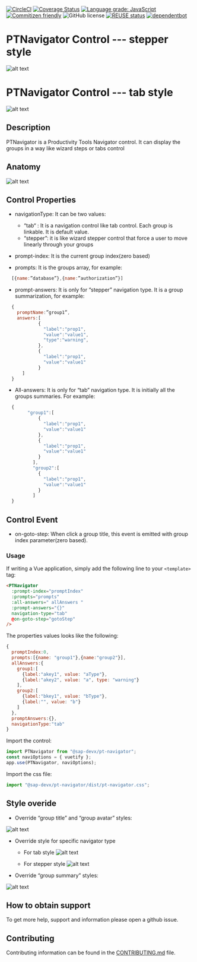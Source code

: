 [![CircleCI](https://circleci.com/gh/SAP/inquirer-gui.svg?style=svg)](https://circleci.com/gh/SAP/inquirer-gui)
[![Coverage Status](https://coveralls.io/repos/github/SAP/inquirer-gui/badge.svg?branch=master)](https://coveralls.io/github/SAP/inquirer-gui?branch=master)
[![Language grade: JavaScript](https://img.shields.io/lgtm/grade/javascript/g/SAP/inquirer-gui.svg?logo=lgtm&logoWidth=18)](https://lgtm.com/projects/g/SAP/inquirer-gui/context:javascript)
[![Commitizen friendly](https://img.shields.io/badge/commitizen-friendly-brightgreen.svg)](http://commitizen.github.io/cz-cli/)
![GitHub license](https://img.shields.io/badge/license-Apache_2.0-blue.svg)
[![REUSE status](https://api.reuse.software/badge/github.com/SAP/inquirer-gui)](https://api.reuse.software/info/github.com/SAP/inquirer-gui)
[![dependentbot](https://api.dependabot.com/badges/status?host=github&repo=SAP/inquirer-gui)](https://dependabot.com/)

# PTNavigator Control --- stepper style

![alt text](Screenshot1.png "Stepper style screenshot of PTNavigator")

# PTNavigator Control --- tab style

![alt text](Screenshot2.png "Tab style screenshot of PTNavigator")

## Description

PTNavigator is a Productivity Tools Navigator control.
It can display the groups in a way like wizard steps or tabs control

## Anatomy

![alt text](Screenshot3.png "Anatomy")

## Control Properties

- navigationType:
  It can be two values:

  - “tab“ : It is a navigation control like tab control. Each group is linkable. It is default value.
  - “stepper”: it is like wizard stepper control that force a user to move linearly through your groups

- prompt-index:
  It is the current group index(zero based)

- prompts:
  It is the groups array, for example:

```js
  [{name:”database”},{name:”authorization”}]
```

- prompt-answers:
  It is only for “stepper” navigation type. It is a group summarization, for example:

```js
  {
    promptName:”group1”,
    answers:[
            {
              "label":"prop1",
              "value":"value1",
              "type":"warning",
            },
            {
              "label":"prop1",
              "value":"value1"
            }
      ]
  }
```

- All-answers:
  It is only for “tab” navigation type. It is initially all the groups summaries. For example:

```js
  {
        "group1":[
            {
              "label":"prop1",
              "value":"value1"
            },
            {
              "label":"prop1",
              "value":"value1"
            }
          ],
          "group2":[
            {
              "label":"prop1",
              "value":"value1"
            }
          ]
  }
```

## Control Event

- on-goto-step:
  When click a group title, this event is emitted with group index parameter(zero based).

### Usage

If writing a Vue application, simply add the following line to your `<template>` tag:

```html
<PTNavigator
  :prompt-index="promptIndex"
  :prompts="prompts"
  :all-answers=" allAnswers "
  :prompt-answers="{}"
  navigation-type="tab"
  @on-goto-step="gotoStep"
/>
```

The properties values looks like the following:

```js
{
  promptIndex:0,
  prompts:[{name: "group1"},{name:"group2"}],
  allAnswers:{
    group1:[
      {label:"akey1", value: "aType"},
      {label:"akey2", value: "a", type: "warning"}
    ],
    group2:[
      {label:"bkey1", value: "bType"},
      {label:"", value: "b"}
    ]
  },
  promptAnswers:{},
  navigationType:"tab"
}
```

Import the control:

```js
import PTNavigator from "@sap-devx/pt-navigator";
const naviOptions = { vuetify };
app.use(PTNavigator, naviOptions);
```

Import the css file:

```js
import "@sap-devx/pt-navigator/dist/pt-navigator.css";
```

## Style overide

- Override “group title” and “group avatar” styles:

![alt text](Screenshot4.png "Override group title and group avatar styles")

- Override style for specific navigator type

  - For tab style
    ![alt text](Screenshot6.png "Override style for tab type navigator")

  - For stepper style
    ![alt text](Screenshot7.png "Override style for stepper type navigator")

- Override “group summary” styles:

![alt text](Screenshot5.png "Override group summary styles")

## How to obtain support

To get more help, support and information please open a github issue.

## Contributing

Contributing information can be found in the [CONTRIBUTING.md](CONTRIBUTING.md) file.
